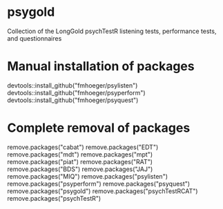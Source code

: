 # psygold
Collection of the LongGold psychTestR listening tests, performance tests, and questionnaires


# Manual installation of packages
devtools::install_github("fmhoeger/psylisten")
devtools::install_github("fmhoeger/psyperform")
devtools::install_github("fmhoeger/psyquest")

# Complete removal of packages
remove.packages("cabat")
remove.packages("EDT")
remove.packages("mdt")
remove.packages("mpt")
remove.packages("piat")
remove.packages("RAT")
remove.packages("BDS")
remove.packages("JAJ")
remove.packages("MIQ")
remove.packages("psylisten")
remove.packages("psyperform")
remove.packages("psyquest")
remove.packages("psygold")
remove.packages("psychTestRCAT")
remove.packages("psychTestR")
